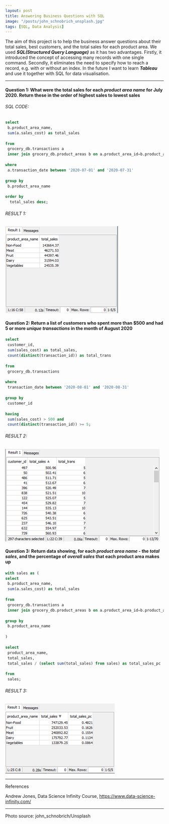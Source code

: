 ```yaml
---
layout: post
title: Answering Business Questions with SQL
image: "/posts/john_schnobrich_unsplash.jpg"
tags: [SQL, Data Analysis]
---
```


The aim of this project is to help the business answer questions about their total sales, best customers, and the total sales for each product area. We used ***SQL(Structured Query Language)*** as it has two advantages. Firstly, it introduced the concept of accessing many records with one single command. Secondly, it eliminates the need to specify how to reach a record, e.g. with or without an index. In the future I want to learn ***Tableau*** and use it together with SQL for data visualisation.

---

#### Question 1: What were the total sales for each ***product area name*** for July 2020. Return these in the order of highest sales to lowest sales
###### SQL CODE:

```sql
select
 b.product_area_name,
 sum(a.sales_cost) as total_sales
 
from 
 grocery_db.transactions a
 inner join grocery_db.product_areas b on a.product_area_id=b.product_area_id
 
where
 a.transaction_date between '2020-07-01' and '2020-07-31'
 
group by
 b.product_area_name
 
order by
  total_sales desc;
```

###### RESULT 1:
![sql1](/img/posts/sql1.png "sql1")

#### Question 2: Return a list of customers who spent more than $500 and had 5 or more ***unique transactions*** in the month of August 2020

```sql
select
 customer_id,
 sum(sales_cost) as total_sales,
 count(distinct(transaction_id)) as total_trans
 
from
 grocery_db.transactions
 
where 
 transaction_date between '2020-08-01' and '2020-08-31'
 
group by
 customer_id
 
having
 sum(sales_cost) > 500 and
 count(distinct(transaction_id)) >= 5;
```
###### RESULT 2:
![sql2](/img/posts/sql2.png "sql2")

#### Question 3: Return data showing, for each ***product area name*** - the ***total sales***, and the percentage of ***overall sales*** that each product area makes up

```sql
with sales as (
select
 b.product_area_name,
 sum(a.sales_cost) as total_sales
 
from
 grocery_db.transactions a
 inner join grocery_db.product_areas b on a.product_area_id=b.product_area_id
 
group by
 b.product_area_name
 
)

select
 product_area_name,
 total_sales,
 total_sales / (select sum(total_sales) from sales) as total_sales_pc
 
from 
 sales;
```
###### RESULT 3:
![sql3](/img/posts/sql3.png "sql3")

---
References

Andrew Jones, Data Science Infinity Course, <https://www.data-science-infinity.com/>

---
Photo source: john_schnobrich/Unsplash
